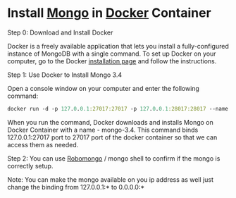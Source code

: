 # Install [Mongo](https://www.mongodb.com/) in [Docker](https://www.docker.com/) Container

Step 0: Download and Install Docker

Docker is a freely available application that lets you install a fully-configured instance of MongoDB with a single command. To set up Docker on your computer, go to the Docker [installation page](https://www.docker.com/get-docker) and follow the instructions.

Step 1: Use Docker to Install Mongo 3.4

Open a console window on your computer and enter the following command:

```clojure
docker run -d -p 127.0.0.1:27017:27017 -p 127.0.0.1:28017:28017 --name mongo-3.4 mongo
```

When you run the command, Docker downloads and installs Mongo on Docker Container with a name - mongo-3.4. This command binds 127.0.0.1:27017 port to 27017 port of the docker container so that we can access them as needed.

Step 2: You can use [Robomongo](https://robomongo.org/) / mongo shell to confirm if the mongo is correctly setup.

Note: You can make the mongo available on you ip address as well just change the binding from 127.0.0.1:* to 0.0.0.0:*
